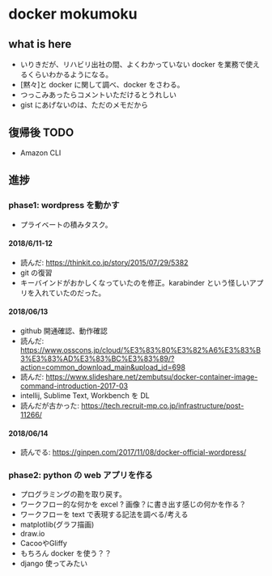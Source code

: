 # docker mokumoku

## what is here

* いりきだが、リハビリ出社の間、よくわかっていない docker を業務で使えるくらいわかるようになる。
* [黙々]と docker に関して調べ、docker をさわる。
* つっこみあったらコメントいただけるとうれしい
* gist にあげないのは、ただのメモだから

## 復帰後 TODO

* Amazon CLI

## 進捗

### phase1: wordpress を動かす

* プライベートの積みタスク。

#### 2018/6/11-12
 - 読んだ: https://thinkit.co.jp/story/2015/07/29/5382
 - git の復習
 - キーバインドがおかしくなっていたのを修正。karabinder という怪しいアプリを入れていたのだった。
#### 2018/06/13
 - github 開通確認、動作確認
 - 読んだ:  https://www.osscons.jp/cloud/%E3%83%80%E3%82%A6%E3%83%B3%E3%83%AD%E3%83%BC%E3%83%89/?action=common_download_main&upload_id=698
 - 読んだ: https://www.slideshare.net/zembutsu/docker-container-image-command-introduction-2017-03
 - intellij, Sublime Text, Workbench を DL
 - 読んだが古かった: https://tech.recruit-mp.co.jp/infrastructure/post-11266/
#### 2018/06/14
 - 読んでる: https://ginpen.com/2017/11/08/docker-official-wordpress/

### phase2: python の web アプリを作る

* プログラミングの勘を取り戻す。
* ワークフロー的な何かを excel ? 画像？に書き出す感じの何かを作る？
 * ワークフローを text で表現する記法を調べる/考える
 * matplotlib(グラフ描画)
 * draw.io
 * CacooやGliffy
* もちろん docker を使う？？
* django 使ってみたい
